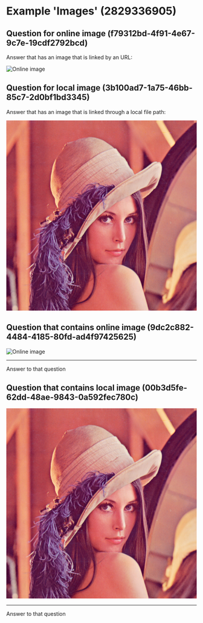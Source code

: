 # Example 'Images' (2829336905)

## Question for online image (f79312bd-4f91-4e67-9c7e-19cdf2792bcd)

Answer that has an image that is linked by an URL:

![Online image](https://upload.wikimedia.org/wikipedia/en/7/7d/Lenna_%28test_image%29.png)

## Question for local image (3b100ad7-1a75-46bb-85c7-2d0bf1bd3345)

Answer that has an image that is linked through a local file path:

![Local image](wikimedia_lenna.png)

## Question that contains online image (9dc2c882-4484-4185-80fd-ad4f97425625)

![Online image](https://upload.wikimedia.org/wikipedia/en/7/7d/Lenna_%28test_image%29.png)

---

Answer to that question

## Question that contains local image (00b3d5fe-62dd-48ae-9843-0a592fec780c)

![Local image](wikimedia_lenna.png)

---

Answer to that question

